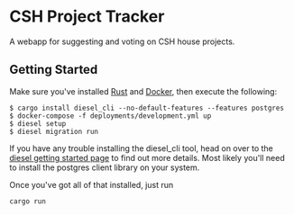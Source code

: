 # CSH Project Tracker

A webapp for suggesting and voting on CSH house projects.

## Getting Started

Make sure you've installed [Rust] and [Docker], then execute
the following:

[Rust]: https://rustup.rs
[Docker]: https://docs.docker.com/v17.09/engine/installation/

```
$ cargo install diesel_cli --no-default-features --features postgres
$ docker-compose -f deployments/development.yml up
$ diesel setup
$ diesel migration run
```

If you have any trouble installing the diesel_cli tool, head on over
to the [diesel getting started page] to find out more details. Most
likely you'll need to install the postgres client library on your
system.

[diesel getting started page]: http://diesel.rs/guides/getting-started/

Once you've got all of that installed, just run

```
cargo run
```
